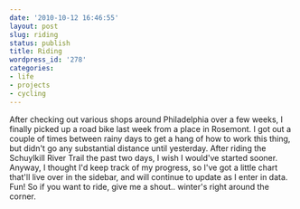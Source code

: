 ```yaml
---
date: '2010-10-12 16:46:55'
layout: post
slug: riding
status: publish
title: Riding
wordpress_id: '278'
categories:
- life
- projects
- cycling
---
```


After checking out various shops around Philadelphia over a few weeks, I finally picked up a road bike last week from a place in Rosemont.  I got out a couple of times between rainy days to get a hang of how to work this thing, but didn't go any substantial distance until yesterday.  After riding the Schuylkill River Trail the past two days, I wish I would've started sooner.  Anyway, I thought I'd keep track of my progress, so I've got a little chart that'll live over in the sidebar, and will continue to update as I enter in data.  Fun!  So if you want to ride, give me a shout.. winter's right around the corner.
